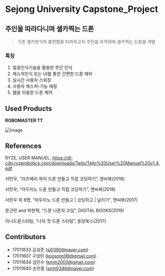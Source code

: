 # Sejong University Capstone_Project

## 주인을 따라다니며 셀카찍는 드론
> 기존 셀카방식의 불편함을 타파하고자 주인을 추적하며 셀카찍는 드론을 개발
### 특징
1. 얼굴인식기술을 활용한 주인 인식
2. 제스처인식 또는 UI를 통한 간편한 드론 제어
3. 실시간 사용자 스위칭
4. 사용자 제스처-기능 매핑
5. 웹을 이용한 드론 제어

## Used Products
**ROBOMASTER TT** <br>

![image](https://user-images.githubusercontent.com/37334007/172049204-a3971d26-fd12-44f4-aae7-1e60602f6701.png)

## References
RYZE, USER MANUEL, https://dl-cdn.ryzerobotics.com/downloads/Tello/Tello%20User%20Manual%20v1.4.pdf 

서민우, “라즈베리 파이 드론 만들고 직접 코딩하기”, 앤씨북(2018) 

서민우, “아두이노 드론 만들고 직접 코딩하기”, 앤씨북(2018) 

서민우 외 6명, “아두이노 드론 만들고 | 코딩하고 | 날리기”, 앤씨북(2017) 

문근민 and 박현택, “드론 나혼자 코딩”, DIGITAL BOOKS(2019) 

아나드론스타팅, “나의 첫 드론 스타팅”, 동양북스(2017)


## Contributors
+ 17011633 김성준 (sj0390@naver.com)
+ 17011607 구성민 (koosmin99@gmail.com)
+ 17011634 김민수 (kmm2003@gmail.com)
+ 17011640 손민홍 (smh0346@naver.com)
